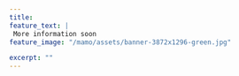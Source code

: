 ```yaml
---
title: 
feature_text: | 
 More information soon
feature_image: "/mamo/assets/banner-3872x1296-green.jpg"

excerpt: ""
---
```


